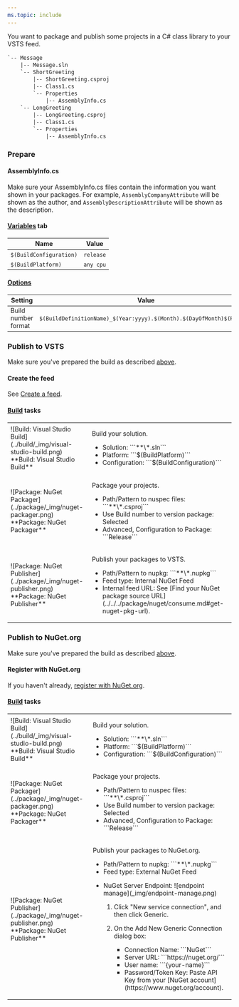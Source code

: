 ```yaml
---
ms.topic: include
---
```


You want to package and publish some projects in a C# class library to your VSTS feed.

```
`-- Message
    |-- Message.sln
    `-- ShortGreeting
        |-- ShortGreeting.csproj
        |-- Class1.cs
        `-- Properties
            |-- AssemblyInfo.cs
    `-- LongGreeting
        |-- LongGreeting.csproj
        |-- Class1.cs
        `-- Properties
            |-- AssemblyInfo.cs
```


<a name="prepare"></a>
### Prepare


#### AssemblyInfo.cs

Make sure your AssemblyInfo.cs files contain the information you want shown in your packages. For example, ```AssemblyCompanyAttribute``` will be shown as the author, and ```AssemblyDescriptionAttribute``` will be shown as the description.


#### [Variables](../../build/variables.md) tab

| Name | Value | 
|---|---|
|```$(BuildConfiguration)``` | ```release```|
|```$(BuildPlatform)``` | ```any cpu```|


#### [Options](../../build/options.md)

| Setting | Value | 
|---|---|
| Build number format | ```$(BuildDefinitionName)_$(Year:yyyy).$(Month).$(DayOfMonth)$(Rev:.r)```|


### Publish to VSTS

Make sure you've prepared the build as described [above](#prepare).


#### Create the feed

See [Create a feed](../../../package/feeds/create-feed.md).


#### [Build](../../index.md) tasks

<table>
<tr>
<td>![Build: Visual Studio Build](../build/_img/visual-studio-build.png)<br/>**Build: Visual Studio Build**</td>
<td>
<p>Build your solution.</p>
<ul>
<li>Solution: ```**\*.sln```</li>
<li>Platform: ```$(BuildPlatform)```</li>
<li>Configuration: ```$(BuildConfiguration)```</li>
<!-- Reviewers: what research and guidance do we think is needed, if any, around building packages that depend on packages? -->
</ul>
</td>
</tr>
<tr>
<td>![Package: NuGet Packager](../package/_img/nuget-packager.png)<br/>**Package: NuGet Packager**</td>
<td>
<p>Package your projects.</p>
<ul>
<li>Path/Pattern to nuspec files: ```**\*.csproj```</li>
<li>Use Build number to version package: Selected</li>
<li>Advanced, Configuration to Package: ```Release```</li>
</ul>
</td>
</tr>
<tr>
<td>![Package: NuGet Publisher](../package/_img/nuget-publisher.png)<br/>**Package: NuGet Publisher**</td>
<td>
<p>Publish your packages to VSTS.</p>
<ul>
<li>Path/Pattern to nupkg: ```**\*.nupkg```</li>
<li>Feed type: Internal NuGet Feed</li>
<li>Internal feed URL: See [Find your NuGet package source URL](../../../package/nuget/consume.md#get-nuget-pkg-url).
</li>
</ul>
</td>
</tr>
</table>

### Publish to NuGet.org

Make sure you've prepared the build as described [above](#prepare).

#### Register with NuGet.org

If you haven't already, [register with NuGet.org](https://www.nuget.org/).


#### [Build](../../tasks/index.md) tasks


<table>
<tr>
<td>![Build: Visual Studio Build](../build/_img/visual-studio-build.png)<br/>**Build: Visual Studio Build**</td>
<td>
<p>Build your solution.</p>
<ul>
<li>Solution: ```**\*.sln```</li>
<li>Platform: ```$(BuildPlatform)```</li>
<li>Configuration: ```$(BuildConfiguration)```</li>
<!-- Reviewers: what research and guidance do we think is needed, if any, around building packages that depend on packages? -->
</ul>
</td>
</tr>
<tr>
<td>![Package: NuGet Packager](../package/_img/nuget-packager.png)<br/>**Package: NuGet Packager**</td>
<td>
<p>Package your projects.</p>
<ul>
<li>Path/Pattern to nuspec files: ```**\*.csproj```</li>
<li>Use Build number to version package: Selected</li>
<li>Advanced, Configuration to Package: ```Release```</li>
</ul>
</td>
</tr>
<tr>
<td>![Package: NuGet Publisher](../package/_img/nuget-publisher.png)<br/>**Package: NuGet Publisher**</td>
<td>
<p>Publish your packages to NuGet.org.</p>
<ul>
<li>Path/Pattern to nupkg: ```**\*.nupkg```</li>
<li>Feed type: External NuGet Feed</li>
<li>
<p>NuGet Server Endpoint: ![endpoint manage](_img/endpoint-manage.png)</p>
<ol>
<li>Click "New service connection", and then click Generic.</li>
<li><p>On the Add New Generic Connection dialog box:</p>
<ul>
<li>Connection Name: ```NuGet```</li>
<li>Server URL: ```https://nuget.org/```</li>
<li>User name: ```{your-name}```</li>
<li>Password/Token Key: Paste API Key from your [NuGet account](https://www.nuget.org/account).</li>
</ul>
</li>
</ol>
</li>
</ul>

</td>
</tr>
</table>
